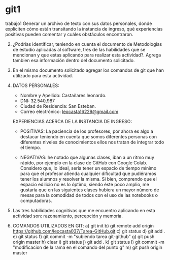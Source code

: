 # git1
trabajo1
Generar un archivo de texto con sus datos personales, donde expliciten cómo están transitando la instancia de ingreso, qué experiencias positivas pueden comentar y cuáles obstáculos encontraron.

2. ¿Podrías identificar, teniendo en cuenta el documento de Metodologías de estudio aplicadas al software, tres de las habilidades que se mencionan y que estas aplicando para realizar esta actividad?. Agrega tambien esa información dentro del documento solicitado.

3. En el mismo documento solicitado agregar los comandos de git que han utilizado para esta actividad.


1. DATOS PERSONALES:
    * Nombre y Apellido: Castañares leonardo.
    * DNI: 32.540,987
    * Ciudad de Residencia: San Esteban.
    * Correo electrónico: leocasta16229@gmail.com

   EXPERIENCIAS ACERCA DE LA INSTANCIA DE INGRESO:
    
    * POSITIVAS: La paciencia de los profesores, por ahora es algo a destacar teniendo en cuenta que somos diferentes personas con diferentes niveles de conocimientos ellos nos tratan de integrar todo el tiempo.

    * NEGATIVAS: he notado que algunas clases, iban a un ritmo muy rápido, por ejemplo en la clase de GitHub con Google Colab. Considero que, lo ideal, sería tener un espacio de tiempo mínimo para que el profesor atienda cualquier dificultad que pudiéramos tener los alumnos y resolver la misma.
Si bien, comprendo que el espacio edilicio no es lo óptimo, siendo éste poco amplio, me gustaría que en las siguientes clases hubiera un mayor número de mesas para la comodidad de todos con el uso de las notebooks o computadoras.

2. Las tres habilidades cognitivas que me encuentro aplicando en esta actividad son: razonamiento, percepción y memoria. 

3. COMANDOS UTILIZADOS EN GIT: 
    a) git init
    b) git remote add origin https://github.com/leocasta037/Tarea-GitHub.git
    c) git status
    d) git add .
    e) git status
    f) git commit -m "subiendo tarea git-github"
    g) git push origin master
    h) clear
    i) git status
    j) git add .
    k) git status
    l) git commit -m "modificacion de la rama en el comando del punto g"
    m) git push origin master
